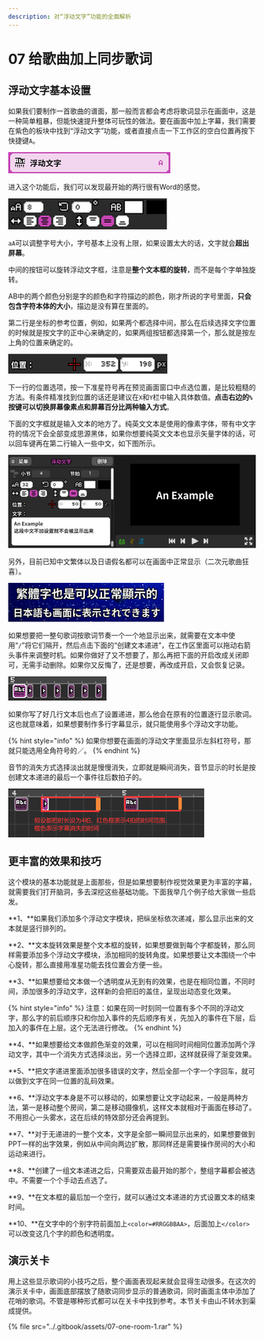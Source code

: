```yaml
---
description: 对“浮动文字”功能的全面解析
---
```


# 07 给歌曲加上同步歌词

## 浮动文字基本设置 <a id="1"></a>

如果我们要制作一首歌曲的谱面，那一般而言都会考虑将歌词显示在画面中，这是一种简单粗暴，但能快速提升整体可玩性的做法。要在画面中加上字幕，我们需要在紫色的板块中找到“浮动文字”功能，或者直接点击一下工作区的空白位置再按下快捷键`A`。

![](../.gitbook/assets/07-01.png)

进入这个功能后，我们可以发现最开始的两行很有Word的感觉。

![](../.gitbook/assets/07-02.png)

`aA`可以调整字号大小，字号基本上没有上限，如果设置太大的话，文字就会**超出屏幕**。

中间的按钮可以旋转浮动文字框，注意是**整个文本框的旋转**，而不是每个字单独旋转。

AB中的两个颜色分别是字的颜色和字符描边的颜色，刚才所说的字号里面，**只会包含字符本体的大小**，描边是没有算在里面的。

第二行是坐标的参考位置，例如，如果两个都选择中间，那么在后续选择文字位置的时候就是按文字的正中心来确定的，如果两组按钮都选择第一个，那么就是按左上角的位置来确定的。

![](../.gitbook/assets/07-03.png)

下一行的位置选项，按一下准星符号再在预览画面窗口中点选位置，是比较粗糙的方法。有条件精准找到位置的话还是建议在`X`和`Y`栏中输入具体数值。**点击右边的`%`按键可以切换屏幕像素点和屏幕百分比两种输入方式**。

下面的文字框就是输入文本的地方了。纯英文文本是使用的像素字体，带有中文字符的情况下会全部变成思源黑体，如果你想要纯英文文本也显示矢量字体的话，可以回车键再在第二行输入一些中文，如下图所示。

![](../.gitbook/assets/07-04.png)

另外，目前已知中文繁体以及日语假名都可以在画面中正常显示（二次元歌曲狂喜）。

![](../.gitbook/assets/07-05.png)



如果想要把一整句歌词按歌词节奏一个一个地显示出来，就需要在文本中使用“`/`”将它们隔开，然后点击下面的“创建文本递进”，在工作区里面可以拖动右箭头事件来调整时机。如果你做好了又不想要了，那么再把下面的开启改成关闭即可，无需手动删除。如果你又反悔了，还是想要，再改成开启，又会恢复记录。

![](../.gitbook/assets/07-06.png)

如果你写了好几行文本后也点了设置递进，那么他会在原有的位置逐行显示歌词。这也就意味着，如果想要制作多行字幕显示，就只能使用多个浮动文字功能。

{% hint style="info" %}
如果你想要在画面的浮动文字里面显示左斜杠符号，那就只能选用全角符号的／。
{% endhint %}

音节的消失方式选择淡出就是慢慢消失，立即就是瞬间消失，音节显示的时长是按创建文本递进的最后一个事件往后数拍子的。

![](../.gitbook/assets/07-07.png)

## 更丰富的效果和技巧 <a id="2"></a>

这个模块的基本功能就是上面那些，但是如果想要制作视觉效果更为丰富的字幕，就需要我们打开脑洞，多去深挖这些基础功能。下面我举几个例子给大家做一些启发。



**1、**如果我们添加多个浮动文字模块，把纵坐标依次递减，那么显示出来的文本就是竖行排列的。

**2、**文本旋转效果是整个文本框的旋转，如果想要做到每个字都旋转，那么同样需要添加多个浮动文字模块，添加相同的旋转角度。如果想要让文本围绕一个中心旋转，那么直接用准星功能去找位置会方便一些。

**3、**如果想要给文本做一个透明度从无到有的效果，也是在相同位置，不同时间，添加很多的浮动文字，这样新的会把旧的盖住，呈现出动态变化效果。

{% hint style="info" %}
注意：如果在同一时刻同一位置有多个不同的浮动文字，那么字的前后顺序只和你加入事件的先后顺序有关，先加入的事件在下层，后加入的事件在上层。这个无法进行修改。
{% endhint %}

**4、**如果想要给文本做颜色渐变的效果，可以在相同时间相同位置添加两个浮动文字，其中一个消失方式选择淡出，另一个选择立即，这样就获得了渐变效果。

**5、**把文字递进里面添加很多错误的文字，然后全部一个字一个字回车，就可以做到文字在同一位置的乱码效果。

**6、**浮动文字本身是不可以移动的，如果想要让文字动起来，一般是两种方法，第一是移动整个房间，第二是移动摄像机，这样文本就相对于画面在移动了。不用担心一头雾水，这在后续的特效部分还会再提到。

**7、**对于无递进的一整个文本，文字是全部一瞬间显示出来的，如果想要做到PPT一样的出字效果，例如从中间向两边扩散，那同样还是需要操作房间的大小和运动来进行。

**8、**创建了一组文本递进之后，只需要双击最开始的那个，整组字幕都会被选中。不需要一个个手动去点选了。

**9、**在文本框的最后加一个空行，就可以通过文本递进的方式设置文本的结束时间。

**10、**在文字中的个别字符前面加上`<color=#RRGGBBAA>`，后面加上`</color>`可以改变这几个字的颜色和透明度。

## 演示关卡 <a id="3"></a>

用上这些显示歌词的小技巧之后，整个画面表现起来就会显得生动很多。在这次的演示关卡中，画面底部摆放了随歌词同步显示的普通歌词，同时画面主体中添加了花哨的歌词。不管是哪种形式都可以在关卡中找到参考。本节关卡由山不转水到渠成提供。

{% file src="../.gitbook/assets/07-one-room-1.rar" %}

